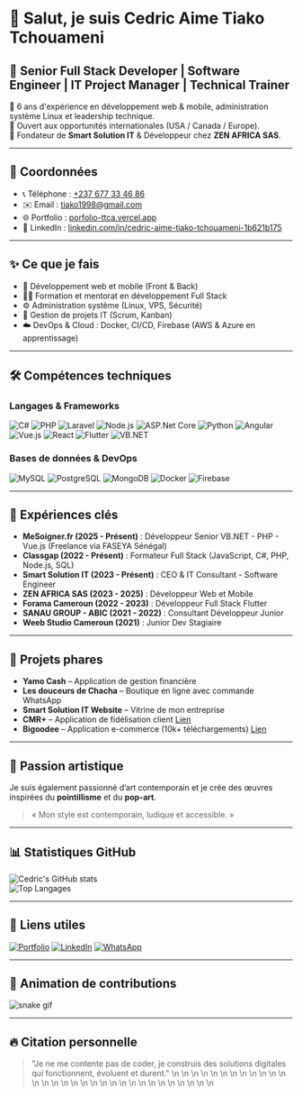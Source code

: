 # 👋 Salut, je suis Cedric Aime Tiako Tchouameni

## 🚀 Senior Full Stack Developer | Software Engineer | IT Project Manager | Technical Trainer

🔹 6 ans d'expérience en développement web & mobile, administration système Linux et leadership technique.  
🔹 Ouvert aux opportunités internationales (USA / Canada / Europe).  
🔹 Fondateur de **Smart Solution IT** & Développeur chez **ZEN AFRICA SAS**.

---

## 📍 Coordonnées
- 📞 Téléphone : [+237 677 33 46 86](https://wa.me/237677334686)
- ✉️ Email : [tiako1998@gmail.com](mailto:tiako1998@gmail.com)
- 🌐 Portfolio : [porfolio-ttca.vercel.app](https://porfolio-ttca.vercel.app)
- 💼 LinkedIn : [linkedin.com/in/cedric-aime-tiako-tchouameni-1b621b175](https://www.linkedin.com/in/cedric-aime-tiako-tchouameni-1b621b175)

---

## ✨ Ce que je fais
- 🔭 Développement web et mobile (Front & Back)
- 🧑‍🏫 Formation et mentorat en développement Full Stack
- ⚙️ Administration système (Linux, VPS, Sécurité)
- 🚀 Gestion de projets IT (Scrum, Kanban)
- ☁️ DevOps & Cloud : Docker, CI/CD, Firebase (AWS & Azure en apprentissage)

---

## 🛠️ Compétences techniques

### Langages & Frameworks
![C#](https://img.shields.io/badge/C%23-239120?logo=c-sharp&logoColor=white&style=for-the-badge)
![PHP](https://img.shields.io/badge/PHP-777BB4?logo=php&style=for-the-badge)
![Laravel](https://img.shields.io/badge/Laravel-FF2D20?logo=laravel&style=for-the-badge)
![Node.js](https://img.shields.io/badge/Node.js-339933?logo=nodedotjs&style=for-the-badge)
![ASP.Net Core](https://img.shields.io/badge/ASP.NET_Core-512BD4?logo=dotnet&logoColor=white&style=for-the-badge)
![Python](https://img.shields.io/badge/Python-3776AB?logo=python&style=for-the-badge)
![Angular](https://img.shields.io/badge/Angular-DD0031?logo=angular&style=for-the-badge)
![Vue.js](https://img.shields.io/badge/Vue.js-4FC08D?logo=vue.js&style=for-the-badge)
![React](https://img.shields.io/badge/React-20232A?logo=react&logoColor=61DAFB&style=for-the-badge)
![Flutter](https://img.shields.io/badge/Flutter-02569B?logo=flutter&style=for-the-badge)
![VB.NET](https://img.shields.io/badge/VB.NET-512BD4?logo=dotnet&logoColor=white&style=for-the-badge)

### Bases de données & DevOps
![MySQL](https://img.shields.io/badge/MySQL-4479A1?logo=mysql&style=for-the-badge)
![PostgreSQL](https://img.shields.io/badge/PostgreSQL-4169E1?logo=postgresql&style=for-the-badge)
![MongoDB](https://img.shields.io/badge/MongoDB-4EA94B?logo=mongodb&style=for-the-badge)
![Docker](https://img.shields.io/badge/Docker-2496ED?logo=docker&style=for-the-badge)
![Firebase](https://img.shields.io/badge/Firebase-FFCA28?logo=firebase&style=for-the-badge)

---

## 💼 Expériences clés

- **MeSoigner.fr (2025 - Présent)** : Développeur Senior VB.NET - PHP - Vue.js (Freelance via FASEYA Sénégal)
- **Classgap (2022 - Présent)** : Formateur Full Stack (JavaScript, C#, PHP, Node.js, SQL)
- **Smart Solution IT (2023 - Présent)** : CEO & IT Consultant - Software Engineer
- **ZEN AFRICA SAS (2023 - 2025)** : Développeur Web et Mobile
- **Forama Cameroun (2022 - 2023)** : Développeur Full Stack Flutter
- **SANAU GROUP - ABIC (2021 - 2022)** : Consultant Développeur Junior
- **Weeb Studio Cameroun (2021)** : Junior Dev Stagiaire

---

## 🚀 Projets phares

- **Yamo Cash** – Application de gestion financière
- **Les douceurs de Chacha** – Boutique en ligne avec commande WhatsApp
- **Smart Solution IT Website** – Vitrine de mon entreprise
- **CMR+** – Application de fidélisation client [Lien](https://appadvice.com/app/cmr/1601511291)
- **Bigoodee** – Application e-commerce (10k+ téléchargements) [Lien](https://play.google.com/store/apps/details?id=com.agyl.bigoodee&hl=fr)

---

## 🎨 Passion artistique
Je suis également passionné d’art contemporain et je crée des œuvres inspirées du **pointillisme** et du **pop-art**.  
> « Mon style est contemporain, ludique et accessible. »

---

## 📊 Statistiques GitHub

![Cedric's GitHub stats](https://github-readme-stats.vercel.app/api?username=CedricTiako&show_icons=true&theme=radical)  
![Top Langages](https://github-readme-stats.vercel.app/api/top-langs/?username=CedricTiako&layout=compact&theme=radical)

---

## 🔗 Liens utiles
[![Portfolio](https://img.shields.io/badge/Portfolio-View-orange?style=for-the-badge)](https://porfolio-ttca.vercel.app/)
[![LinkedIn](https://img.shields.io/badge/LinkedIn-Connect-blue?logo=linkedin&style=for-the-badge)](https://www.linkedin.com/in/cedric-aime-tiako-tchouameni-1b621b175)
[![WhatsApp](https://img.shields.io/badge/WhatsApp-Message-25D366?logo=whatsapp&style=for-the-badge)](https://wa.me/237677334686)

---

## 🐍 Animation de contributions

![snake gif](https://github.com/CedricTiako/CedricTiako/blob/output/github-contribution-grid-snake.svg)

---

## 🔥 Citation personnelle
> "Je ne me contente pas de coder, je construis des solutions digitales qui fonctionnent, évoluent et durent."
\n<!-- Last updated: Wed Jun 18 20:49:49 UTC 2025 -->
\n<!-- Last updated: Thu Jun 19 00:41:21 UTC 2025 -->
\n<!-- Last updated: Fri Jun 20 00:41:17 UTC 2025 -->
\n<!-- Last updated: Sat Jun 21 00:40:28 UTC 2025 -->
\n<!-- Last updated: Sun Jun 22 00:45:46 UTC 2025 -->
\n<!-- Last updated: Mon Jun 23 00:44:27 UTC 2025 -->
\n<!-- Last updated: Tue Jun 24 00:41:43 UTC 2025 -->
\n<!-- Last updated: Wed Jun 25 00:42:14 UTC 2025 -->
\n<!-- Last updated: Thu Jun 26 00:41:42 UTC 2025 -->
\n<!-- Last updated: Fri Jun 27 00:42:05 UTC 2025 -->
\n<!-- Last updated: Sat Jun 28 00:39:52 UTC 2025 -->
\n<!-- Last updated: Sun Jun 29 00:47:17 UTC 2025 -->
\n<!-- Last updated: Mon Jun 30 00:44:44 UTC 2025 -->
\n<!-- Last updated: Tue Jul  1 00:48:13 UTC 2025 -->
\n<!-- Last updated: Wed Jul  2 00:41:33 UTC 2025 -->
\n<!-- Last updated: Thu Jul  3 00:41:38 UTC 2025 -->
\n<!-- Last updated: Fri Jul  4 00:41:06 UTC 2025 -->
\n<!-- Last updated: Sat Jul  5 00:39:25 UTC 2025 -->
\n<!-- Last updated: Sun Jul  6 00:46:26 UTC 2025 -->
\n<!-- Last updated: Mon Jul  7 00:45:10 UTC 2025 -->
\n<!-- Last updated: Tue Jul  8 00:41:46 UTC 2025 -->
\n<!-- Last updated: Wed Jul  9 00:42:46 UTC 2025 -->
\n<!-- Last updated: Thu Jul 10 00:42:05 UTC 2025 -->
\n<!-- Last updated: Fri Jul 11 00:42:53 UTC 2025 -->
\n<!-- Last updated: Sat Jul 12 00:43:22 UTC 2025 -->
\n<!-- Last updated: Sun Jul 13 00:48:33 UTC 2025 -->
\n<!-- Last updated: Mon Jul 14 00:45:30 UTC 2025 -->
\n<!-- Last updated: Tue Jul 15 00:44:16 UTC 2025 -->
\n<!-- Last updated: Wed Jul 16 00:43:19 UTC 2025 -->
\n<!-- Last updated: Thu Jul 17 00:43:40 UTC 2025 -->
\n<!-- Last updated: Fri Jul 18 00:43:07 UTC 2025 -->

